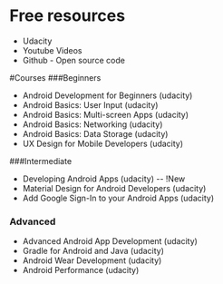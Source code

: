 
# Free resources
- Udacity
- Youtube Videos
- Github - Open source code

#Courses
###Beginners
- Android Development for Beginners (udacity)
- Android Basics: User Input (udacity)
- Android Basics: Multi-screen Apps (udacity)
- Android Basics: Networking (udacity)
- Android Basics: Data Storage (udacity)
- UX Design for Mobile Developers (udacity)

###Intermediate
- Developing Android Apps (udacity) -- !New
- Material Design for Android Developers (udacity)
- Add Google Sign-In to your Android Apps (udacity)

### Advanced 
- Advanced Android App Development (udacity)
- Gradle for Android and Java (udacity)
- Android Wear Development (udacity)
- Android Performance (udacity)
